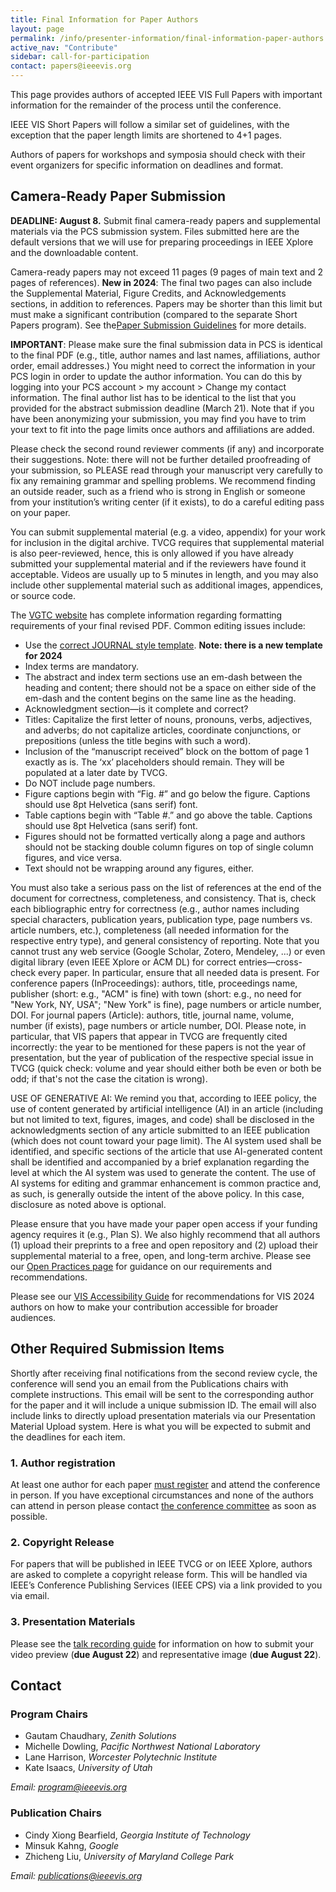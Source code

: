 ```yaml
---
title: Final Information for Paper Authors
layout: page
permalink: /info/presenter-information/final-information-paper-authors
active_nav: "Contribute"
sidebar: call-for-participation
contact: papers@ieeevis.org
---
```


This page provides authors of accepted IEEE VIS Full Papers with important information for the remainder of the process until the conference.

IEEE VIS Short Papers will follow a similar set of guidelines, with the exception that the paper length limits are shortened to 4+1 pages.

Authors of papers for workshops and symposia should check with their event organizers for specific information on deadlines and format.

## Camera-Ready Paper Submission

**DEADLINE: August 8.** Submit final camera-ready papers and supplemental materials via the PCS submission system. Files submitted here are the default versions that we will use for preparing proceedings in IEEE Xplore and the downloadable content.

Camera-ready papers may not exceed 11 pages (9 pages of main text and 2 pages of references). **New in 2024**: The final two pages can also include the Supplemental Material, Figure Credits, and Acknowledgements sections, in addition to references. Papers may be shorter than this limit but must make a significant contribution (compared to the separate Short Papers program). See the[Paper Submission Guidelines](https://ieeevis.org/year/2024/info/call-participation/paper-submission-guidelines) for more details.

**IMPORTANT**: Please make sure the final submission data in PCS is identical to the final PDF (e.g., title, author names and last names, affiliations, author order, email addresses.) You might need to correct the information in your PCS login in order to update the author information. You can do this by logging into your PCS account > my account > Change my contact information. The final author list has to be identical to the list that you provided for the abstract submission deadline (March 21). Note that if you have been anonymizing your submission, you may find you have to trim your text to fit into the page limits once authors and affiliations are added.

Please check the second round reviewer comments (if any) and incorporate their suggestions. Note: there will not be further detailed proofreading of your submission, so PLEASE read through your manuscript very carefully to fix any remaining grammar and spelling problems. We recommend finding an outside reader, such as a friend who is strong in English or someone from your institution’s writing center (if it exists), to do a careful editing pass on your paper.  

You can submit supplemental material (e.g. a video, appendix) for your work for inclusion in the digital archive. TVCG requires that supplemental material is also peer-reviewed, hence, this is only allowed if you have already submitted your supplemental material and if the reviewers have found it acceptable. Videos are usually up to 5 minutes in length, and you may also include other supplemental material such as additional images, appendices, or source code. 

The [VGTC website](https://tc.computer.org/vgtc/publications/journal) has complete information regarding formatting requirements of your final revised PDF. Common editing issues include:
- Use the [correct JOURNAL style template](https://tc.computer.org/vgtc/publications/journal). **Note: there is a new template for 2024**
- Index terms are mandatory.
- The abstract and index term sections use an em-dash between the heading and content; there should not be a space on either side of the em-dash and the content begins on the same line as the heading.
- Acknowledgment section—is it complete and correct?
- Titles: Capitalize the first letter of nouns, pronouns, verbs, adjectives, and adverbs; do not capitalize articles, coordinate conjunctions, or prepositions (unless the title begins with such a word).
- Inclusion of the “manuscript received” block on the bottom of page 1 exactly as is. The ‘xx’ placeholders should remain. They will be populated at a later date by TVCG.
- Do NOT include page numbers.
- Figure captions begin with “Fig. #” and go below the figure.  Captions should use 8pt Helvetica (sans serif) font.
- Table captions begin with “Table #.” and go above the table.  Captions should use 8pt Helvetica (sans serif) font.
- Figures should not be formatted vertically along a page and authors should not be stacking double column figures on top of single column figures, and vice versa.
- Text should not be wrapping around any figures, either.

You must also take a serious pass on the list of references at the end of the document for correctness, completeness, and consistency. That is, check each bibliographic entry for correctness (e.g., author names including special characters, publication years, publication type, page numbers vs. article numbers, etc.), completeness (all needed information for the respective entry type), and general consistency of reporting. Note that you cannot trust any web service (Google Scholar, Zotero, Mendeley, ...) or even digital library (even IEEE Xplore or ACM DL) for correct entries—cross-check every paper. In particular, ensure that all needed data is present. For conference papers (InProceedings): authors, title, proceedings name, publisher (short: e.g., "ACM" is fine) with town (short: e.g., no need for "New York, NY, USA"; "New York" is fine), page numbers or article number, DOI. For journal papers (Article): authors, title, journal name, volume, number (if exists), page numbers or article number, DOI. Please note, in particular, that VIS papers that appear in TVCG are frequently cited incorrectly: the year to be mentioned for these papers is not the year of presentation, but the year of publication of the respective special issue in TVCG (quick check: volume and year should either both be even or both be odd; if that's not the case the citation is wrong).

USE OF GENERATIVE AI: We remind you that, according to IEEE policy, the use of content generated by artificial intelligence (AI) in an article (including but not limited to text, figures, images, and code) shall be disclosed in the acknowledgments section of any article submitted to an IEEE publication (which does not count toward your page limit). The AI system used shall be identified, and specific sections of the article that use AI-generated content shall be identified and accompanied by a brief explanation regarding the level at which the AI system was used to generate the content. The use of AI systems for editing and grammar enhancement is common practice and, as such, is generally outside the intent of the above policy. In this case, disclosure as noted above is optional.

Please ensure that you have made your paper open access if your funding agency requires it (e.g., Plan S). We also highly recommend that all authors (1) upload their preprints to a free and open repository and (2) upload their supplemental material to a free, open, and long-term archive. Please see our [Open Practices page](https://ieeevis.org/year/2024/info/open-practices/open-practices) for guidance on our requirements and recommendations.

Please see our [VIS Accessibility Guide](https://ieeevis.org/year/2024/info/call-participation/make-pdf-accessible) for recommendations for VIS 2024 authors on how to make your contribution accessible for broader audiences.


## Other Required Submission Items

Shortly after receiving final notifications from the second review cycle, the conference will send you an email from the Publications chairs with complete instructions. This email will be sent to the corresponding author for the paper and it will include a unique submission ID. The email will also include links to directly upload presentation materials via our Presentation Material Upload system. Here is what you will be expected to submit and the deadlines for each item.

### 1. Author registration

At least one author for each paper [must register](https://ieeevis.org/year/2024/info/registration/conference-registration) and attend the conference in person. If you have exceptional circumstances and none of the authors can attend in person please contact [the conference committee](mailto:info@ieeevis.org) as soon as possible.


### 2. Copyright Release

For papers that will be published in IEEE TVCG or on IEEE Xplore, authors are asked to complete a copyright release form. This will be handled via IEEE’s Conference Publishing Services (IEEE CPS) via a link provided to you via email.


### 3. Presentation Materials

Please see the [talk recording guide](https://ieeevis.org/year/2024/info/presenter-information/talk-recording-guide) for information on how to submit your video preview (**due August 22**) and representative image (**due August 22**).  


## Contact

### Program Chairs

* Gautam Chaudhary, *Zenith Solutions* 
* Michelle Dowling, *Pacific Northwest National Laboratory*
* Lane Harrison, *Worcester Polytechnic Institute*
* Kate Isaacs, *University of Utah*

*Email: [program@ieeevis.org](mailto:program@ieeevis.org)*

### Publication Chairs

* Cindy Xiong Bearfield, *Georgia Institute of Technology*
* Minsuk Kahng, *Google*
* Zhicheng Liu, *University of Maryland College Park*


*Email: [publications@ieeevis.org](mailto:publications@ieeevis.org)*


